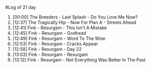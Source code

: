 #Log of 21 day

1. [00:00] The Breeders - Last Splash - Do You Love Me Now?
1. [12:37] The Tragically Hip - Now For Plan A - Streets Ahead
1. [12:41] Fink - Resurgam - This Isn't A Mistake
1. [12:45] Fink - Resurgam - Godhead
1. [12:49] Fink - Resurgam - Word To The Wise
1. [12:53] Fink - Resurgam - Cracks Appear
1. [12:58] Fink - Resurgam - Day 22
1. [13:03] Fink - Resurgam - Resurgam
1. [13:12] Fink - Resurgam - Not Everything Was Better In The Past

